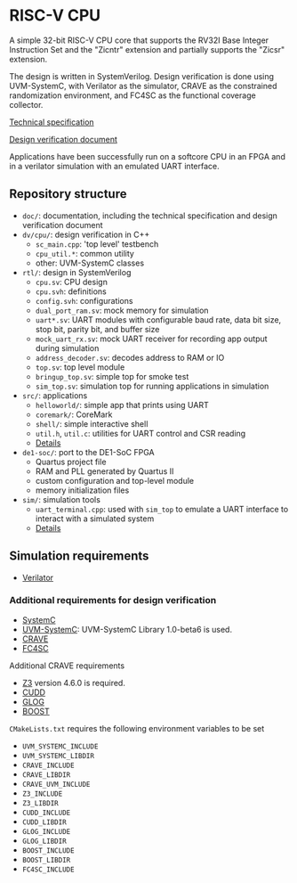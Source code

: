 # RISC-V CPU

A simple 32-bit RISC-V CPU core that supports the RV32I Base Integer Instruction Set and the "Zicntr" extension and partially supports the "Zicsr" extension.

The design is written in SystemVerilog. Design verification is done using UVM-SystemC, with Verilator as the simulator, CRAVE as the constrained randomization environment, and FC4SC as the functional coverage collector.

[Technical specification](./doc/technical_specification.md)

[Design verification document](./doc/dv_doc.md)

Applications have been successfully run on a softcore CPU in an FPGA and in a verilator simulation with an emulated UART interface.

## Repository structure

* `doc/`: documentation, including the technical specification and design verification document
* `dv/cpu/`: design verification in C++
    * `sc_main.cpp`: 'top level' testbench
    * `cpu_util.*`: common utility
    * other: UVM-SystemC classes
* `rtl/`: design in SystemVerilog
    * `cpu.sv`: CPU design
    * `cpu.svh`: definitions
    * `config.svh`: configurations
    * `dual_port_ram.sv`: mock memory for simulation
    * `uart*.sv`: UART modules with configurable baud rate, data bit size, stop bit, parity bit, and buffer size
    * `mock_uart_rx.sv`: mock UART receiver for recording app output during simulation
    * `address_decoder.sv`: decodes address to RAM or IO
    * `top.sv`: top level module
    * `bringup_top.sv`: simple top for smoke test
    * `sim_top.sv`: simulation top for running applications in simulation
* `src/`: applications
    * `helloworld/`: simple app that prints using UART
    * `coremark/`: CoreMark
    * `shell/`: simple interactive shell
    * `util.h`, `util.c`: utilities for UART control and CSR reading
    * [Details](./src/README.md)
* `de1-soc/`: port to the DE1-SoC FPGA
    * Quartus project file
    * RAM and PLL generated by Quartus II
    * custom configuration and top-level module
    * memory initialization files
* `sim/`: simulation tools
    * `uart_terminal.cpp`: used with `sim_top` to emulate a UART interface to interact with a simulated system
    * [Details](./sim/README.md)

## Simulation requirements

* [Verilator](https://verilator.org/guide/latest/index.html)

### Additional requirements for design verification

* [SystemC](https://github.com/accellera-official/systemc)
* [UVM-SystemC](https://www.accellera.org/downloads/drafts-review): UVM-SystemC Library 1.0-beta6 is used.
* [CRAVE](https://github.com/accellera-official/crave)
* [FC4SC](https://github.com/amiq-consulting/fc4sc)

Additional CRAVE requirements
* [Z3](https://github.com/Z3Prover/z3) version 4.6.0 is required.
* [CUDD](https://github.com/ivmai/cudd)
* [GLOG](https://github.com/google/glog)
* [BOOST](https://www.boost.org/)

`CMakeLists.txt` requires the following environment variables to be set
* `UVM_SYSTEMC_INCLUDE`
* `UVM_SYSTEMC_LIBDIR`
* `CRAVE_INCLUDE`
* `CRAVE_LIBDIR`
* `CRAVE_UVM_INCLUDE`
* `Z3_INCLUDE`
* `Z3_LIBDIR`
* `CUDD_INCLUDE`
* `CUDD_LIBDIR`
* `GLOG_INCLUDE`
* `GLOG_LIBDIR`
* `BOOST_INCLUDE`
* `BOOST_LIBDIR`
* `FC4SC_INCLUDE`

